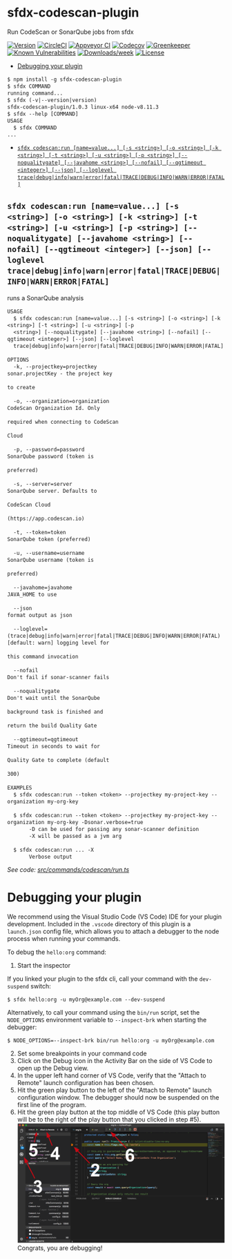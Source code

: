 sfdx-codescan-plugin
=============

Run CodeScan or SonarQube jobs from sfdx

[![Version](https://img.shields.io/npm/v/sfdx-codescan-plugin.svg)](https://npmjs.org/package/sfdx-codescan-plugin)
[![CircleCI](https://circleci.com/gh/VillageChief/sfdx-codescan-plugin/tree/master.svg?style=shield)](https://circleci.com/gh/VillageChief/sfdx-codescan-plugin/tree/master)
[![Appveyor CI](https://ci.appveyor.com/api/projects/status/github/VillageChief/sfdx-codescan-plugin?branch=master&svg=true)](https://ci.appveyor.com/project/heroku/sfdx-codescan-plugin/branch/master)
[![Codecov](https://codecov.io/gh/VillageChief/sfdx-codescan-plugin/branch/master/graph/badge.svg)](https://codecov.io/gh/VillageChief/sfdx-codescan-plugin)
[![Greenkeeper](https://badges.greenkeeper.io/VillageChief/sfdx-codescan-plugin.svg)](https://greenkeeper.io/)
[![Known Vulnerabilities](https://snyk.io/test/github/VillageChief/sfdx-codescan-plugin/badge.svg)](https://snyk.io/test/github/VillageChief/sfdx-codescan-plugin)
[![Downloads/week](https://img.shields.io/npm/dw/sfdx-codescan-plugin.svg)](https://npmjs.org/package/sfdx-codescan-plugin)
[![License](https://img.shields.io/npm/l/sfdx-codescan-plugin.svg)](https://github.com/VillageChief/sfdx-codescan-plugin/blob/master/package.json)

<!-- toc -->
* [Debugging your plugin](#debugging-your-plugin)
<!-- tocstop -->
<!-- install -->
<!-- usage -->
```sh-session
$ npm install -g sfdx-codescan-plugin
$ sfdx COMMAND
running command...
$ sfdx (-v|--version|version)
sfdx-codescan-plugin/1.0.3 linux-x64 node-v8.11.3
$ sfdx --help [COMMAND]
USAGE
  $ sfdx COMMAND
...
```
<!-- usagestop -->
<!-- commands -->
* [`sfdx codescan:run [name=value...] [-s <string>] [-o <string>] [-k <string>] [-t <string>] [-u <string>] [-p <string>] [--noqualitygate] [--javahome <string>] [--nofail] [--qgtimeout <integer>] [--json] [--loglevel trace|debug|info|warn|error|fatal|TRACE|DEBUG|INFO|WARN|ERROR|FATAL]`](#sfdx-codescanrun-namevalue--s-string--o-string--k-string--t-string--u-string--p-string---noqualitygate---javahome-string---nofail---qgtimeout-integer---json---loglevel-tracedebuginfowarnerrorfataltracedebuginfowarnerrorfatal)

## `sfdx codescan:run [name=value...] [-s <string>] [-o <string>] [-k <string>] [-t <string>] [-u <string>] [-p <string>] [--noqualitygate] [--javahome <string>] [--nofail] [--qgtimeout <integer>] [--json] [--loglevel trace|debug|info|warn|error|fatal|TRACE|DEBUG|INFO|WARN|ERROR|FATAL]`

runs a SonarQube analysis

```
USAGE
  $ sfdx codescan:run [name=value...] [-s <string>] [-o <string>] [-k <string>] [-t <string>] [-u <string>] [-p 
  <string>] [--noqualitygate] [--javahome <string>] [--nofail] [--qgtimeout <integer>] [--json] [--loglevel 
  trace|debug|info|warn|error|fatal|TRACE|DEBUG|INFO|WARN|ERROR|FATAL]

OPTIONS
  -k, --projectkey=projectkey                                                       sonar.projectKey - the project key
                                                                                    to create

  -o, --organization=organization                                                   CodeScan Organization Id. Only
                                                                                    required when connecting to CodeScan
                                                                                    Cloud

  -p, --password=password                                                           SonarQube password (token is
                                                                                    preferred)

  -s, --server=server                                                               SonarQube server. Defaults to
                                                                                    CodeScan Cloud
                                                                                    (https://app.codescan.io)

  -t, --token=token                                                                 SonarQube token (preferred)

  -u, --username=username                                                           SonarQube username (token is
                                                                                    preferred)

  --javahome=javahome                                                               JAVA_HOME to use

  --json                                                                            format output as json

  --loglevel=(trace|debug|info|warn|error|fatal|TRACE|DEBUG|INFO|WARN|ERROR|FATAL)  [default: warn] logging level for
                                                                                    this command invocation

  --nofail                                                                          Don't fail if sonar-scanner fails

  --noqualitygate                                                                   Don't wait until the SonarQube
                                                                                    background task is finished and
                                                                                    return the build Quality Gate

  --qgtimeout=qgtimeout                                                             Timeout in seconds to wait for
                                                                                    Quality Gate to complete (default
                                                                                    300)

EXAMPLES
  $ sfdx codescan:run --token <token> --projectkey my-project-key --organization my-org-key
  
  $ sfdx codescan:run --token <token> --projectkey my-project-key --organization my-org-key -Dsonar.verbose=true
       -D can be used for passing any sonar-scanner definition
       -X will be passed as a jvm arg
  
  $ sfdx codescan:run ... -X
       Verbose output
```

_See code: [src/commands/codescan/run.ts](https://github.com/VillageChief/sfdx-codescan-plugin/blob/v1.0.3/src/commands/codescan/run.ts)_
<!-- commandsstop -->
<!-- debugging-your-plugin -->
# Debugging your plugin
We recommend using the Visual Studio Code (VS Code) IDE for your plugin development. Included in the `.vscode` directory of this plugin is a `launch.json` config file, which allows you to attach a debugger to the node process when running your commands.

To debug the `hello:org` command: 
1. Start the inspector
  
If you linked your plugin to the sfdx cli, call your command with the `dev-suspend` switch: 
```sh-session
$ sfdx hello:org -u myOrg@example.com --dev-suspend
```
  
Alternatively, to call your command using the `bin/run` script, set the `NODE_OPTIONS` environment variable to `--inspect-brk` when starting the debugger:
```sh-session
$ NODE_OPTIONS=--inspect-brk bin/run hello:org -u myOrg@example.com
```

2. Set some breakpoints in your command code
3. Click on the Debug icon in the Activity Bar on the side of VS Code to open up the Debug view.
4. In the upper left hand corner of VS Code, verify that the "Attach to Remote" launch configuration has been chosen.
5. Hit the green play button to the left of the "Attach to Remote" launch configuration window. The debugger should now be suspended on the first line of the program. 
6. Hit the green play button at the top middle of VS Code (this play button will be to the right of the play button that you clicked in step #5).
<br><img src=".images/vscodeScreenshot.png" width="480" height="278"><br>
Congrats, you are debugging!

